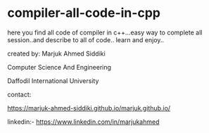 # compiler-all-code-in-cpp
here you find all code of compiler in c++...easy way to complete all session..and describe to all of code..
learn and enjoy..


created by:
Marjuk Ahmed Siddiki

Computer Science And Engineering

Daffodil International University

contact:

https://marjuk-ahmed-siddiki.github.io/marjuk.github.io/


linkedin:- https://www.linkedin.com/in/marjukahmed
